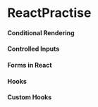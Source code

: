 # ReactPractise
#### Conditional Rendering
#### Controlled Inputs
#### Forms in React
#### Hooks
#### Custom Hooks
